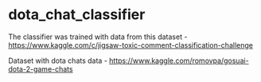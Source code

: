 # dota_chat_classifier

The classifier was trained with data from this dataset - https://www.kaggle.com/c/jigsaw-toxic-comment-classification-challenge

Dataset with dota chats data - https://www.kaggle.com/romovpa/gosuai-dota-2-game-chats

